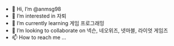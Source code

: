 - 👋 Hi, I’m @anmsg98
- 👀 I’m interested in 자퇴
- 🌱 I’m currently learning 게임 프로그래밍
- 💞️ I’m looking to collaborate on 넥슨, 네오위즈, 넷마블, 라이엇 게임즈
- 📫 How to reach me ...

<!---
anmsg98/anmsg98 is a ✨ special ✨ repository because its `README.md` (this file) appears on your GitHub profile.
You can click the Preview link to take a look at your changes.
--->
